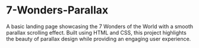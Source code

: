 # 7-Wonders-Parallax
A basic landing page showcasing the 7 Wonders of the World with a smooth parallax scrolling effect. Built using HTML and CSS, this project highlights the beauty of parallax design while providing an engaging user experience. 

